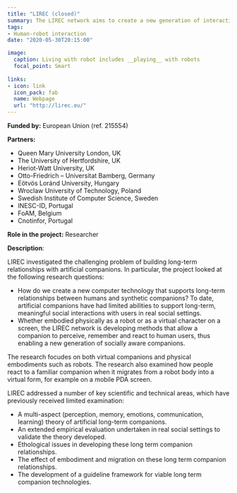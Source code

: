 ```yaml
---
title: "LIREC (closed)"
summary: The LIREC network aims to create a new generation of interactive, emotionally intelligent companions that is capable of long-term relationships with humans.
tags:
- Human-robot interaction
date: "2020-05-30T20:15:00"

image:
  caption: Living with robot includes __playing__ with robots
  focal_point: Smart
 
links:
- icon: link
  icon_pack: fab
  name: Webpage
  url: "http://lirec.eu/"
---
```


**Funded by:** European Union (ref. 215554)

**Partners:**

* Queen Mary University London, UK
* The University of Hertfordshire, UK
* Heriot-Watt University, UK
* Otto-Friedrich – Universitat Bamberg, Germany
* Eötvös Loránd University, Hungary
* Wroclaw University of Technology, Poland
* Swedish Institute of Computer Science, Sweden
* INESC-ID, Portugal
* FoAM, Belgium
* Cnotinfor, Portugal

**Role in the project:** Researcher

**Description**: 

LIREC investigated the challenging problem of building long-term relationships with artificial companions. In particular, the project looked at the following research questions:

* How do we create a new computer technology that supports long-term relationships between humans and synthetic companions? To date, artificial companions have had limited abilities to support long-term, meaningful social interactions with users in real social settings.
* Whether embodied physically as a robot or as a virtual character on a screen, the LIREC network is developing methods that allow a companion to perceive, remember and react to human users, thus enabling a new generation of socially aware companions.

The research focudes on both virtual companions and physical embodiments such as robots. The research also examined how people react to a familiar companion when it migrates from a robot body into a virtual form, for example on a mobile PDA screen.

LIREC addressed a number of key scientific and technical areas, which have previously received limited examination:

* A multi-aspect (perception, memory, emotions, communication, learning) theory of artificial long-term companions.
* An extended empirical evaluation undertaken in real social settings to validate the theory developed.
* Ethological issues in developing these long term companion relationships.
* The effect of embodiment and migration on these long term companion relationships.
* The development of a guideline framework for viable long term companion technologies.
